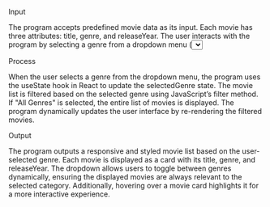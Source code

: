Input 

The program accepts predefined movie data as its input. Each movie has three attributes: title, genre, and releaseYear. The user interacts with the program by selecting a genre from a dropdown menu (<select>), which serves as the main input mechanism for filtering the movies. The dropdown dynamically lists all unique genres, along with an option for "All Genres" to reset the filter. 

Process 

When the user selects a genre from the dropdown menu, the program uses the useState hook in React to update the selectedGenre state. The movie list is filtered based on the selected genre using JavaScript’s filter method. If "All Genres" is selected, the entire list of movies is displayed. The program dynamically updates the user interface by re-rendering the filtered movies. 

Output 

The program outputs a responsive and styled movie list based on the user-selected genre. Each movie is displayed as a card with its title, genre, and releaseYear. The dropdown allows users to toggle between genres dynamically, ensuring the displayed movies are always relevant to the selected category. Additionally, hovering over a movie card highlights it for a more interactive experience.
